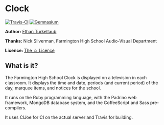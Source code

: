 # Clock

[![Travis-CI](https://secure.travis-ci.org/eturk/clock.png)](http://travis-ci.org/#!/eturk/clock) [![Gemnasium](https://gemnasium.com/eturk/clock.png)](https://gemnasium.com/eturk/clock)

**Author:** [Ethan Turkeltaub](http://github.com/eturk)

**Thanks:** Nick Silverman, Farmington High School Audio-Visual Department

**Licence:** [The ☺ Licence](http://licence.visualidiot.com/)

## What is it?

The Farmington High School Clock is displayed on a television in each classroom. It displays the time and date, periods (and current period) of the day, marquee items, and notices for the school.

It runs on the Ruby programming language, with the Padrino web framework, MongoDB database system, and the CoffeeScript and Sass pre-compilers.

It uses CIJoe for CI on the actual server and Travis for building.

